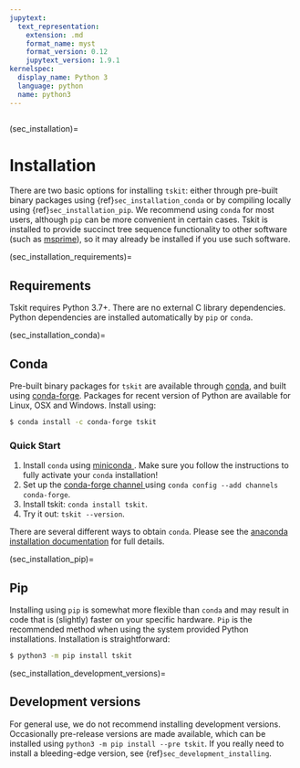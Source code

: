 ```yaml
---
jupytext:
  text_representation:
    extension: .md
    format_name: myst
    format_version: 0.12
    jupytext_version: 1.9.1
kernelspec:
  display_name: Python 3
  language: python
  name: python3
---
```


```{currentmodule} tskit
```

(sec_installation)=


# Installation

There are two basic options for installing `tskit`: either through
pre-built binary packages using {ref}`sec_installation_conda` or
by compiling locally using {ref}`sec_installation_pip`. We recommend using `conda`
for most users, although `pip` can be more convenient in certain cases.
Tskit is installed to provide succinct tree sequence functionality
to other software (such as [msprime](https://github.com/tskit-dev/msprime)),
so it may already be installed if you use such software.

(sec_installation_requirements)=


## Requirements

Tskit requires Python 3.7+. There are no external C library dependencies. Python
dependencies are installed automatically by `pip` or `conda`.

(sec_installation_conda)=


## Conda

Pre-built binary packages for `tskit` are available through
[conda](https://conda.io/docs/), and built using [conda-forge](https://conda-forge.org/).
Packages for recent version of Python are available for Linux, OSX and Windows. Install
using:

```bash
$ conda install -c conda-forge tskit
```

### Quick Start

1. Install `conda` using [miniconda ](https://conda.io/miniconda.html).
   Make sure you follow the instructions to fully activate your `conda`
   installation!
2. Set up the [conda-forge channel ](https://conda-forge.org/) using
   `conda config --add channels conda-forge`.
3. Install tskit: `conda install tskit`.
4. Try it out: `tskit --version`.


There are several different ways to obtain `conda`. Please see the
[anaconda installation documentation](https://docs.anaconda.com/anaconda/install/)
for full details.

(sec_installation_pip)=


## Pip

Installing using `pip` is somewhat more flexible than `conda` and
may result in code that is (slightly) faster on your specific hardware.
`Pip` is the recommended method when using the system provided Python
installations. Installation is straightforward:

```bash
$ python3 -m pip install tskit
```

(sec_installation_development_versions)=


## Development versions

For general use, we do not recommend installing development versions.
Occasionally pre-release versions are made available, which can be
installed using `python3 -m pip install --pre tskit`. If you really need to install a
bleeding-edge version, see {ref}`sec_development_installing`.

